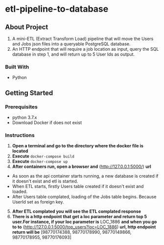 # etl-pipeline-to-database
## About Project
1. A mini-ETL (Extract Transform Load) pipeline that will move the Users and Jobs json files into a queryable PostgreSQL database.
2. An HTTP endpoint that will require a job location as input, query the SQL database in step 1, and will return up to 5 User Ids as output.

### Built With
-  Python

## Getting Started
### Prerequisites
-  python 3.7.x
-  Download Docker if does not exist

### Instructions
1. **Open a terminal and go to the directory where the docker file is located**
2. **Execute** ```docker-compose build```
3. **Execute** ```docker-compose up```
4. **After containers run, open a browser and** (http://127.0.0.1:5000/) **url**

+ As soon as the api container starts running, a new database is created if it doesn't exist and etl is started.
+ When ETL starts, firstly Users table created if it doesn't exist and loaded.
+ After Users table complated, loading of the Jobs table begins. Because UserId set as foreign key.

5. **After ETL complated you will see the ETL complated response**
6. **There is a http endpoint that get a loc parameter and return top 5 user.For instance, if your loc parameter is** LOC_1886 **and when you go to to** (http://127.0.0.1:5000/top_users?loc=LOC_1886) **url, http endpoint return will be** [98770174388, 98770178990, 98770149866, 98770178955, 98770176093]
